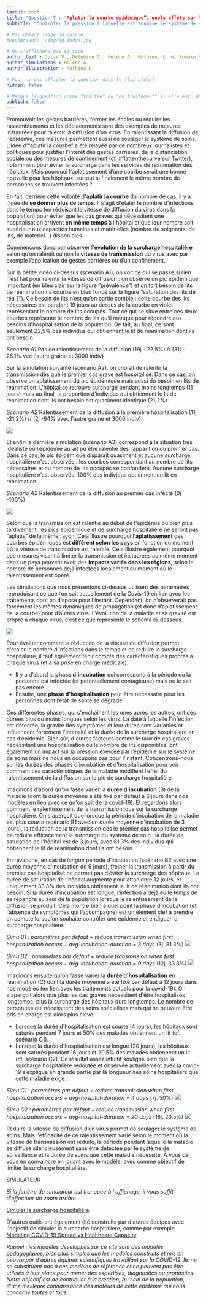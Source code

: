 ```yaml
---
layout: post
title: "Question 7 : "Aplatir la courbe épidémique”, quels effets sur le système de soins ?"
subtitle: "Contrôler la pression à laquelle est soumise le système de soins en cas d'épidémie nécessite de se projeter dans le temps."

# Par défaut image du masque 
#background: '/img/bg-index.jpg'

# Ne s'affichera pas si vide
author_text : Julie V., Delphine G., Hélène A., Mathieu. L. et Romain R.
author_simulations : Hélène A.
author_illustration : Mathieu L.

# Pour ne pas afficher la question dans le flux global
hidden: false

# Marque la question comme "traitée" ou "en traitement" si elle est, dans cette ordre, publiée ou non
publish: false
---
```


Promouvoir les gestes barrières, fermer les écoles ou réduire les rassemblements et les déplacements sont des exemples de mesures instaurées pour ralentir la diffusion d’un virus. En ralentissant  la diffusion de l'épidémie, ces mesures permettent aussi de  soulager le système de soins. 
L’idée d’“aplatir la courbe” a été relayée par de nombreux journalistes et politiques pour justifier l’intérêt des gestes barrières, de la distanciation sociale ou des mesures de confinement (cf. [#flattenthecurve](https://covprehension.org/) sur Twitter), notamment pour éviter la surcharge dans les services de réanimation des hôpitaux. Mais pourquoi l'aplatissement d’une courbe serait une bonne nouvelle pour les hôpitaux, surtout si finalement le même nombre de personnes se trouvent infectées ? 

En fait, derrière cette volonté d'**aplatir la courbe** du nombre de cas, il y a l'idée de **se donner plus de temps**. Il s'agit d'étaler le nombre d'infections dans le temps (en réduisant la vitesse de diffusion du virus dans la population) pour éviter que les cas graves qui nécessitent une hospitalisation arrivent **en même temps** à l'hôpital et que leur nombre soit supérieur aux capacités humaines et matérielles (nombre de soignants, de lits, de matériel...) disponibles.

Commençons donc par observer l'**évolution de la surcharge hospitalière** selon qu’on ralentit ou non la **vitesse de transmission** du virus avec par exemple l’application de gestes barrières ou d’un confinement.  

Sur la petite vidéo ci-dessus (scénario A1), on voit ce qui se passe si rien n’est fait pour ralentir la vitesse de diffusion : on observe un pic épidémique important (en bleu clair sur la figure “prévalence”) et un fort besoin de lits de réanimation (la courbe en bleu foncé  sur la figure “saturation des lits de réa ?”). Ce besoin de lits n’est qu’en partie comblé : cette courbe des lits nécessaires est pendant 19 jours au dessus de la courbe en violet représentant le nombre de lits occupés. Tout ce qui se situe entre ces deux courbes représente le nombre de lits qu’il manque pour répondre aux besoins d'hospitalisation de la population. De fait, au final, ce sont seulement 22,5% des individus qui obtiennent le lit de réanimation dont ils ont besoin.

*Scénario A1* Pas de ralentissement de la diffusion (19j - 22,5%) // (31j - 26.1% vec l'autre graine et 3000 indiv)

Sur la simulation suivante (scénario A2), on choisit de ralentir la transmission dès que le premier cas grave est hospitalisé. Dans ce cas, on observe un aplatissement du pic épidémique mais aussi du besoin en lits de réanimation. L'hôpital se retrouve surchargé pendant moins longtemps (11 jours) mais au final, la proportion d'individus qui obtiennent le lit de réanimation dont ils ont besoin est quasiment identique (21,2%).

*Scénario A2* Ralentissement de la diffusion à la première hospitalisation (11j -21,2%) // (2j -94% avec l'autre graine et 3000 indiv)

<img src="/img/posts/Q7-A2-en.png" class="full-size">

Et enfin la dernière simulation (scénario A3) correspond à la situation très idéaliste où l’épidémie aurait pu être ralentie dès l’apparition du premier cas. Dans ce cas, le pic épidémique disparaît quasiment et aucune surcharge hospitalière n’est observée : les courbes correspondant au nombre de lits nécessaires et au nombre de lits occupés se confondent. Aucune surcharge hospitalière n’est observée. 100% des individus obtiennent un lit en réanimation.

*Scénario A3* Ralentissement de la diffusion au premier cas infecté (0j -100%)

<img src="/img/posts/Q7-A3-en.png" class="full-size">


Selon que la transmission est ralentie au début de l'épidémie ou bien plus tardivement, les pics épidémique et de surcharge hospitalière ne seront pas “aplatis” de la même façon.  Cela illustre  pourquoi l'**aplatissement** des courbes épidémiques est **différent selon les pays** en fonction du  moment où la vitesse de transmission est ralentie. Cela illustre également pourquoi des mesures visant à limiter la transmission et instaurées au même moment dans un pays peuvent avoir des **impacts variés dans les régions**, selon le nombre de personnes déjà infectées localement au moment où le ralentissement est opéré.

Les simulations que nous présentons ci-dessus utilisent des paramètres reproduisant ce que l’on sait actuellement de la Covis-19 en lien avec les traitements dont on dispose pour l’instant. Cependant, on n’observerait pas forcément les mêmes dynamiques de propagation (et donc d’aplatissement de la courbe) pour d’autres virus. L'évolution de la maladie et sa gravité est propre à chaque virus, c’est ce que représente le schéma ci-dessous.

<img src="/img/posts/Q7-shema-fr.png" class="small-size">

Pour évaluer comment la réduction de la vitesse de diffusion permet d'étaler le nombre d’infections dans le temps et de réduire la surcharge hospitalière, il faut également tenir compte des caractéristiques propres à chaque virus (et à sa prise en charge médicale). 
- Il y a d’abord la **phase d'incubation** qui correspond à la période où la personne est infectée (et potentiellement contagieuse) mais ne le sait pas encore. 
- Ensuite, une **phase d’hospitalisation** peut être nécessaire pour les personnes dont l’état de santé se dégrade.

Ces différentes phases, qui s'enchaînent les unes après les autres, ont des durées plus ou moins longues selon les virus. La date à laquelle l’infection est détectée, la gravité des symptômes et leur durée sont variables et influencent fortement l'intensité et la durée de la surcharge hospitalière en cas d’épidémie. Bien sûr, d'autres facteurs comme le taux de cas graves nécessitant une hospitalisation ou le nombre de lits disponibles, ont également un impact sur la pression exercée par l’épidémie sur le système de soins mais ne nous en occupons pas pour l'instant. Concentrons-nous sur les durées des phases d’incubation et d’hospitalisation pour voir comment ces caractéristiques de la maladie modifient l’effet du ralentissement de la diffusion sur le pic de surcharge hospitalière.

Imaginons d’abord qu’on fasse varier la **durée d'incubation** (B) de la maladie (dont la durée moyenne a été fixé par défaut à 6 jours dans nos modèles en lien avec ce qu'on sait de la covid-19). Et regardons alors comment le ralentissement de la transmission joue sur la surcharge hospitalière. On s'aperçoit que lorsque la période d’incubation de la maladie est plus *courte* (scénario B1 avec un durée moyenne d'incubation de 3 jours), la réduction de la transmission dès le premier cas hospitalisé permet de réduire efficacement la surcharge du système de soin : la durée de saturation de l'hôpital est de 3 jours, avec 81.3% des individus qui obtiennent le lit de réanimation dont ils ont besoin.

En revanche, en cas de *longue* période d’incubation (scénario B2 avec une durée moyenne d'incubation de 9 jours), freiner la transmission à partir du premier cas hospitalisé ne permet pas d’éviter la surcharge des hôpitaux.  La durée de saturation de l'hôpital augmente pour attanidnre  12 jours, et uniquement 33.3% des individus obtiennent le lit de réanimation dont ils ont besoin. Si la durée d'incubation est longue, l’infection a déjà eu le temps de se répandre au sein de la population lorsque le ralentissement de la diffusion se produit. Cela montre bien à quel point la phase d’incubation (et l’absence de symptômes qui l’accompagne) est un élément clef à prendre en compte lorsqu’on souhaite contrôler une épidémie et endiguer la surcharge hospitalière.

*Simu B1 : paramètres par défaut + reduce transmission when first hospitalization occurs + avg-incubation-duration = 3 days* (3j. 81.3%)
<img src="/img/posts/Q7-B1-en.png" class="full-size">

*Simu B2 : paramètres par défaut + reduce transmission when first hospitalization occurs + avg-incubation-duration = 9 days* (12j. 33.3%)
<img src="/img/posts/Q7-B2-en.png" class="full-size">

Imaginons ensuite qu'on fasse varier la **durée d'hospitalisation** en réanimation (C) dont la durée moyenne a été fixé par défaut à 12 jours dans nos modèles (en lien avec les traitements actuels pour la covid-19). On s'aperçoit alors que plus les cas graves nécessitent d'être hospitalisés longtemps, plus la surcharge des hôpitaux dure longtemps. Le nombre de personnes qui nécessitent des soins spécialisés mais qui ne peuvent être pris en charge est alors plus élevé.
- Lorsque la durée d'hospitalisation est courte (4 jours), les hôpitaux sont saturés pendant 7 jours et 50% des malades obtiennent un lit (cf. scénario C1).
- Lorsque la durée d'hospitalisation est longue (20 jours), les hôpitaux sont saturés pendant 16 jours et 20,5% des malades obtiennent un lit (cf. scénario C2).
Ce résultat assez intuitif souligne bien que la surcharge hospitalière redoutée et observée actuellement avec la covid-19 s’explique en grande partie par la longueur des soins hospitaliers que cette maladie exige. 

*Simu C1 : paramètres par défaut + reduce transmission when first hospitalization occurs + avg-hospital-duration = 4 days* (7j. 50%)
<img src="/img/posts/Q7-C1-en.png" class="full-size">

*Simu C2 : paramètres par défaut + reduce transmission when first hospitalization occurs + avg-hospital-duration = 20 days* (16j. 20.5%)
<img src="/img/posts/Q7-C2-en.png" class="full-size">

Réduire la vitesse de diffusion d’un virus permet de soulager le système de soins. Mais l'efficacité de ce ralentissement varie selon le moment où la vitesse de transmission est réduite, la période pendant laquelle la maladie se diffuse silencieusement sans être détectée par le système de surveillance et la durée de soins que cette maladie nécessite. À vous de vous en convaincre en jouant avec le modèle, avec comme objectif de limiter la surcharge hospitalière.

SIMULATEUR

*Si la fenêtre du simulateur est tronquée à l'affichage, il vous suffit d'effectuer un zoom arrière*

<a href="#" class="btn btn-primary" 
onclick="loadIframeSimulator(7, this); return false;">Simuler la surcharge hospitalière</a>
<div class="iframeContainer"></div>

D'autres outils ont également été construits par d'autres équipes avec l'objectif de simuler la surcharhe hospitalière, comme par exemple [Modeling COVID-19 Spread vs Healthcare Capacity](https://alhill.shinyapps.io/COVID19seir/).

*Rappel : les modèles développés sur ce site sont des modèles pédagogiques, bien plus simples que les modèles construits et mis en oeuvre par d'autres équipes scientifiques travaillant sur la COVID-19. Ils ne se substituent pas à ces modèles de référence et ne peuvent pas être utilisés à leur place pour mener des expertises, diagnostics ou pronostics. Notre objectif est de contribuer à la création, au sein de la population, d'une meilleure connaissance des moteurs de cette épidémie qui nous concerne toutes et tous.*  